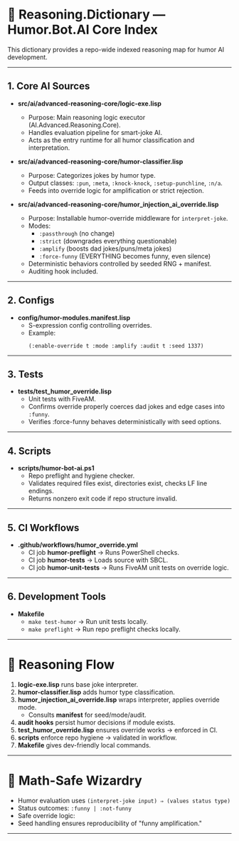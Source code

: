 # 🤖 Reasoning.Dictionary — Humor.Bot.AI Core Index

This dictionary provides a repo-wide indexed reasoning map for humor AI development.

---

## 1. Core AI Sources
- **src/ai/advanced-reasoning-core/logic-exe.lisp**
  - Purpose: Main reasoning logic executor (AI.Advanced.Reasoning.Core).
  - Handles evaluation pipeline for smart-joke AI.
  - Acts as the entry runtime for all humor classification and interpretation.

- **src/ai/advanced-reasoning-core/humor-classifier.lisp**
  - Purpose: Categorizes jokes by humor type.
  - Output classes: `:pun`, `:meta`, `:knock-knock`, `:setup-punchline`, `:n/a`.
  - Feeds into override logic for amplification or strict rejection.

- **src/ai/advanced-reasoning-core/humor_injection_ai_override.lisp**
  - Purpose: Installable humor-override middleware for `interpret-joke`.
  - Modes:
    - `:passthrough` (no change)
    - `:strict` (downgrades everything questionable)
    - `:amplify` (boosts dad jokes/puns/meta jokes)
    - `:force-funny` (EVERYTHING becomes funny, even silence)
  - Deterministic behaviors controlled by seeded RNG + manifest.
  - Auditing hook included.

---

## 2. Configs
- **config/humor-modules.manifest.lisp**
  - S-expression config controlling overrides.
  - Example:
    ```
    (:enable-override t :mode :amplify :audit t :seed 1337)
    ```

---

## 3. Tests
- **tests/test_humor_override.lisp**
  - Unit tests with FiveAM.
  - Confirms override properly coerces dad jokes and edge cases into `:funny`.
  - Verifies :force-funny behaves deterministically with seed options.

---

## 4. Scripts
- **scripts/humor-bot-ai.ps1**
  - Repo preflight and hygiene checker.
  - Validates required files exist, directories exist, checks LF line endings.
  - Returns nonzero exit code if repo structure invalid.

---

## 5. CI Workflows
- **.github/workflows/humor_override.yml**
  - CI job **humor-preflight** → Runs PowerShell checks.
  - CI job **humor-tests** → Loads source with SBCL.
  - CI job **humor-unit-tests** → Runs FiveAM unit tests on override logic.

---

## 6. Development Tools
- **Makefile**
  - `make test-humor` → Run unit tests locally.
  - `make preflight` → Run repo preflight checks locally.

---

# 🔹 Reasoning Flow

1. **logic-exe.lisp** runs base joke interpreter.
2. **humor-classifier.lisp** adds humor type classification.
3. **humor_injection_ai_override.lisp** wraps interpreter, applies override mode.
   - Consults **manifest** for seed/mode/audit.
4. **audit hooks** persist humor decisions if module exists.
5. **test_humor_override.lisp** ensures override works → enforced in CI.
6. **scripts** enforce repo hygiene → validated in workflow.
7. **Makefile** gives dev-friendly local commands.

---

# 🔹 Math-Safe Wizardry
- Humor evaluation uses `(interpret-joke input) ⇒ (values status type)`
- Status outcomes: `:funny | :not-funny`
- Safe override logic:
- Seed handling ensures reproducibility of "funny amplification."

---
